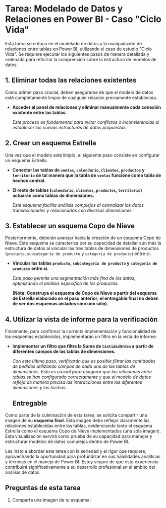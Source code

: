 # Tarea: Modelado de Datos y Relaciones en Power BI - Caso "Ciclo Vida"

Esta tarea se enfoca en el modelado de datos y la manipulación de relaciones entre tablas en Power BI, utilizando el caso de estudio "Ciclo Vida". Se requiere ejecutar los siguientes pasos de manera detallada y ordenada para reforzar la comprensión sobre la estructura de modelos de datos.

## 1. Eliminar todas las relaciones existentes

Como primer paso crucial, deben asegurarse de que el modelo de datos esté completamente limpio de cualquier relación previamente establecida.

* **Acceder al panel de relaciones y eliminar manualmente cada conexión existente entre las tablas.**

    *Este proceso es fundamental para evitar conflictos o inconsistencias al establecer las nuevas estructuras de datos propuestas.*

## 2. Crear un esquema Estrella

Una vez que el modelo esté limpio, el siguiente paso consiste en configurar un esquema Estrella.

* **Conectar las tablas de `ventas`, `calendario`, `clientes`, `productos` y `territorio` de tal manera que la tabla de `ventas` funcione como tabla de hechos central.**
* **El resto de tablas (`calendario`, `clientes`, `productos`, `territorio`) actuarán como tablas de dimensiones.**

    *Este esquema facilita análisis complejos al centralizar los datos transaccionales y relacionarlos con diversas dimensiones.*

## 3. Establecer un esquema Copo de Nieve

Posteriormente, deberán avanzar hacia la creación de un esquema Copo de Nieve. Este esquema se caracteriza por su capacidad de detallar aún más la estructura de datos al vincular las tres tablas de dimensiones de productos (`producto`, `subcategoría de producto` y `categoría de producto`) entre sí.

* **Vincular las tablas `producto`, `subcategoría de producto` y `categoría de producto` entre sí.**

    *Este paso permite una segmentación más fina de los datos, optimizando el análisis específico de los productos.*

    **(Nota: Construya el esquema de Copo de Nieve a partir del esquema de Estrella elaborado en el paso anterior; el entregable final no deben de ser dos esquemas aislados sino uno sólo).**

## 4. Utilizar la vista de informe para la verificación

Finalmente, para confirmar la correcta implementación y funcionalidad de los esquemas establecidos, implementarán un filtro en la vista de informe.

* **Implementar un filtro que filtre la Suma de `CantidadOrden` a partir de diferentes campos de las tablas de dimensiones.**

    *Con este último paso, verificarán que es posible filtrar las cantidades de pedidos utilizando campos de cada una de las tablas de dimensiones. Esto es crucial para asegurar que las relaciones entre tablas se han configurado correctamente y que el modelo de datos refleja de manera precisa las interacciones entre las diferentes dimensiones y los hechos.*

    ## Entregable

Como parte de la culminación de esta tarea, se solicita compartir una imagen de su **esquema final**. Esta imagen debe reflejar claramente las relaciones establecidas entre las tablas, evidenciando tanto el esquema Estrella como el esquema Copo de Nieve implementados (una sola imagen). Esta visualización servirá como prueba de su capacidad para manejar y estructurar modelos de datos complejos dentro de Power BI.

Les insto a abordar esta tarea con la seriedad y el rigor que requiere, aprovechando la oportunidad para profundizar en sus habilidades analíticas y técnicas en el manejo de Power BI. Estoy seguro de que esta experiencia contribuirá significativamente a su desarrollo profesional en el ámbito del análisis de datos.

## Preguntas de esta tarea

1.  Comparta una imagen de tu esquema: